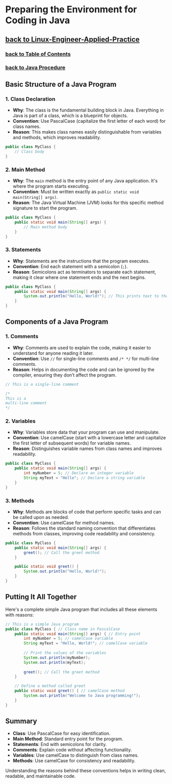 # Preparing the Environment for Coding in Java
## [**back to Linux-Engineer-Applied-Practice**](../README.md)
### [**back to Table of Contents**](/Additional-Notes/Table-of-Contents.md)
### [**back to Java Procedure**](/Java-Webapps-Simulation/Java-Procedure.md)

## Basic Structure of a Java Program

### 1. Class Declaration
- **Why**: The class is the fundamental building block in Java. Everything in Java is part of a class, which is a blueprint for objects.
- **Convention**: Use PascalCase (capitalize the first letter of each word) for class names.
- **Reason**: This makes class names easily distinguishable from variables and methods, which improves readability.

```java
public class MyClass {
    // Class body
}
```

### 2. Main Method
- **Why**: The `main` method is the entry point of any Java application. It's where the program starts executing.
- **Convention**: Must be written exactly as `public static void main(String[] args)`.
- **Reason**: The Java Virtual Machine (JVM) looks for this specific method signature to start the program.

```java
public class MyClass {
    public static void main(String[] args) {
        // Main method body
    }
}
```

### 3. Statements
- **Why**: Statements are the instructions that the program executes.
- **Convention**: End each statement with a semicolon (`;`).
- **Reason**: Semicolons act as terminators to separate each statement, making it clear where one statement ends and the next begins.

```java
public class MyClass {
    public static void main(String[] args) {
        System.out.println("Hello, World!"); // This prints text to the console
    }
}
```

## Components of a Java Program

### 1. Comments
- **Why**: Comments are used to explain the code, making it easier to understand for anyone reading it later.
- **Convention**: Use `//` for single-line comments and `/* */` for multi-line comments.
- **Reason**: Helps in documenting the code and can be ignored by the compiler, ensuring they don’t affect the program.

```java
// This is a single-line comment

/*
This is a
multi-line comment
*/
```

### 2. Variables
- **Why**: Variables store data that your program can use and manipulate.
- **Convention**: Use camelCase (start with a lowercase letter and capitalize the first letter of subsequent words) for variable names.
- **Reason**: Distinguishes variable names from class names and improves readability.

```java
public class MyClass {
    public static void main(String[] args) {
        int myNumber = 5; // Declare an integer variable
        String myText = "Hello"; // Declare a string variable
    }
}
```

### 3. Methods
- **Why**: Methods are blocks of code that perform specific tasks and can be called upon as needed.
- **Convention**: Use camelCase for method names.
- **Reason**: Follows the standard naming convention that differentiates methods from classes, improving code readability and consistency.

```java
public class MyClass {
    public static void main(String[] args) {
        greet(); // Call the greet method
    }

    public static void greet() {
        System.out.println("Hello, World!");
    }
}
```

## Putting It All Together

Here's a complete simple Java program that includes all these elements with reasons:

```java
// This is a simple Java program
public class MyClass { // Class name in PascalCase
    public static void main(String[] args) { // Entry point
        int myNumber = 5; // camelCase variable
        String myText = "Hello, World!"; // camelCase variable
        
        // Print the values of the variables
        System.out.println(myNumber);
        System.out.println(myText);
        
        greet(); // Call the greet method
    }

    // Define a method called greet
    public static void greet() { // camelCase method
        System.out.println("Welcome to Java programming!");
    }
}
```

## Summary
- **Class**: Use PascalCase for easy identification.
- **Main Method**: Standard entry point for the program.
- **Statements**: End with semicolons for clarity.
- **Comments**: Explain code without affecting functionality.
- **Variables**: Use camelCase to distinguish from class names.
- **Methods**: Use camelCase for consistency and readability.

Understanding the reasons behind these conventions helps in writing clean, readable, and maintainable code.